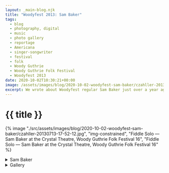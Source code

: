 ```yaml
---
layout: _main-blog.njk
title: "Woodyfest 2013: Sam Baker"
tags: 
  - blog
  - photography, digital
  - music
  - photo gallery
  - reportage
  - Americana
  - singer-songwriter
  - festival
  - folk
  - Woody Guthrie
  - Woody Guthrie Folk Festival
  - Woodyfest 2013
date: 2020-10-02T10:30:21+00:00
image: /assets/images/blog/2020-10-02-woodyfest-sam-baker/czahller-20130713-17-52-12.jpg
excerpt: We wrote about Woodyfest regular Sam Baker just over a year ago so we won’t repeat ourselves here. Baker has played Woodyfest a total of a dozen times as of 2019.
---
```

<!-- markdownlint-disable MD025 -->
# {{ title }}

<!-- markdownlint-enable MD025 --><mpb-dialog-img>

{% image "./src/assets/images/blog/2020-10-02-woodyfest-sam-baker/czahller-20130713-17-52-12.jpg", "img-constrained", "Fiddle Solo — Sam Baker at the Crystal Theatre, Woody Guthrie Folk Festival 16", "Fiddle Solo — Sam Baker at the Crystal Theatre, Woody Guthrie Folk Festival 16" %}</mpb-dialog-img>

<div class="widget__wrapper">
  <details name="tabs">
    <summary>Sam Baker</summary>
    <div>

## Sam Baker

<div class="drop-cap">

We wrote about Woodyfest regular <span class="h-card p-name">Sam Baker</span> <a href="/blog/woodyfest-2018-sam-baker/">just over a year ago</a> so we won’t repeat ourselves here. Baker has played Woodyfest a total of a dozen times as of <time datetime="2019-07-13T19:45:00-5:00">2019</time>.
</div>

Baker played an afternoon set at the Crystal Theatre on festival Saturday. <span class="h-card p-name">Megan Palmer</span> accompanied Baker on violin. Also accompanying Baker are <span class="h-card p-name">Don Conoscenti</span> (electric guitar, lap steel) and <span class="h-card p-name">Erik Alvar</span> (contrabass). The late <span class="h-card p-name"><a href="/blog/audrey-auld-at-the-crystal-theatre-woody-guthrie-folk-festival/">Audrey Auld-Mezera</a></span> and the <span class="h-card p-organization">Burns Sisters</span> (<span class="h-card p-name p-given-name">Jeannie</span> and <span class="h-card p-name p-given-name">Marie</span>) joined Baker later in his set.
  </div></details>
  <details name="tabs">
    <summary>Gallery</summary><div>

## Gallery

<div class="drop-cap">

I took these photos during Baker's ninth appearance at the festival in <time datetime="2013-07-13T17:00:00-5:00">2013</time>. I was still getting the hang of exposing for stage lighting when I took them. I&rsquo;m not proud of these pictures&NoBreak;&hairsp;&NoBreak;&mdash;&NoBreak;&hairsp;&NoBreak;the blown highlights and out-of-focus main subjects are egregious&NoBreak;&hairsp;&NoBreak;&mdash;&NoBreak;&hairsp;&NoBreak;but they are a record of something ephemeral. In that spirit I offer them to you.
</div>

<mpb-dialog-gallery hint rel cols="8">
  
  ![Megan Palmer & Sam Baker — Sam Baker at the Crystal Theatre, Woody Guthrie Folk Festival 16](/assets/images/blog/2020-10-02-woodyfest-sam-baker/czahller-20130713-17-19-20.jpg)
  ![Sam Baker & Erik Alvar — Sam Baker at the Crystal Theatre, Woody Guthrie Folk Festival 16](/assets/images/blog/2020-10-02-woodyfest-sam-baker/czahller-20130713-17-19-49.jpg)
  ![Erik — Sam Baker at the Crystal Theatre, Woody Guthrie Folk Festival 16](/assets/images/blog/2020-10-02-woodyfest-sam-baker/czahller-20130713-17-20-00.jpg)
  ![Audrey Auld Joins In — Sam Baker at the Crystal Theatre, Woody Guthrie Folk Festival 16](/assets/images/blog/2020-10-02-woodyfest-sam-baker/czahller-20130713-17-24-19.jpg)
  ![Bill McCloud Watches from Stage Right — Sam Baker at the Crystal Theatre, Woody Guthrie Folk Festival 16](/assets/images/blog/2020-10-02-woodyfest-sam-baker/czahller-20130713-17-30-25.jpg)
  ![Sam Baker & Friends — Sam Baker at the Crystal Theatre, Woody Guthrie Folk Festival 16](/assets/images/blog/2020-10-02-woodyfest-sam-baker/czahller-20130713-17-38-38.jpg)
  ![Fiddle Solo — Sam Baker at the Crystal Theatre, Woody Guthrie Folk Festival 16](/assets/images/blog/2020-10-02-woodyfest-sam-baker/czahller-20130713-17-52-12.jpg)
  ![Audrey — Sam Baker at the Crystal Theatre, Woody Guthrie Folk Festival 16](/assets/images/blog/2020-10-02-woodyfest-sam-baker/czahller-20130713-17-54-09.jpg)
  ![Jeannie and Marie Burns Join In — Sam Baker at the Crystal Theatre, Woody Guthrie Folk Festival 16](/assets/images/blog/2020-10-02-woodyfest-sam-baker/czahller-20130713-17-56-28.jpg)
</mpb-dialog-gallery></div></details></div>
